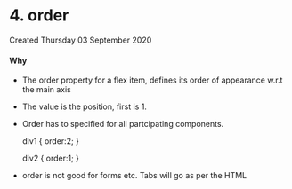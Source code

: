 # 4. order
Created Thursday 03 September 2020

#### Why

- The order property for a flex item, defines its order of appearance w.r.t the main axis
- The value is the position, first is 1.
- Order has to specified for all partcipating components.

  div1
  {
  order:2;
  }

  div2
  {
  order:1;
  }

- order is not good for forms etc. Tabs will go as per the HTML
